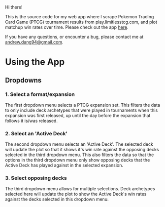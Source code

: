 Hi there! 

This is the source code for my web app where I scrape Pokemon Trading Card Game (PTCG) tournament results from play.limitlesstcg.com, and plot matchup win rates over time. 
Please check out the app [here](https://limitlesstcg-analysis.herokuapp.com/).

If you have any questions, or encounter a bug, please contact me at andrew.dang94@gmail.com.

# Using the App
## Dropdowns 
### 1. Select a format/expansion 
The first dropdown menu selects a PTCG expansion set. This filters the data to only include deck archetypes that were played in tournaments when this expansion was first released, up until 
the day before the expansion that follows it is/was released. 

### 2. Select an 'Active Deck'
The second dropdown menu selects an 'Active Deck'. The selected deck will update the plot so that it shows it's win rate against the opposing decks selected in the third dropdown menu. 
This also filters the data so that the options in the third dropdown menu only show opposing decks that the Active Deck has played against in the selected expansion. 

### 3. Select opposing decks
The third dropdown menu allows for multiple selections. Deck archetypes selected here will update the plot to show the Active Deck's win rates against the decks selected in this dropdown menu. 
